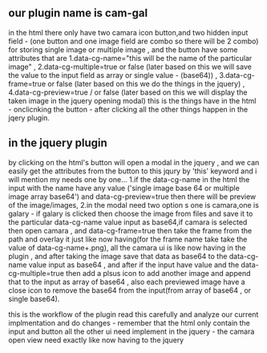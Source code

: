 our plugin name is cam-gal
---------------------------
in the html there only have two camara icon button,and two hidden input field - (one button and one image field are combo so there will be 2 combo) for storing single image or multiple image , and the button have some attributes that are 1.data-cg-name="this will be the name of the particular image" , 2.data-cg-multiple=true or false (later based on this we will save the value to the input field as array or single value - (base64)) , 3.data-cg-frame=true or false (later based on this we do the things in the jquery) , 4.data-cg-preview=true /  or false (later based on this we will display the taken image in the jquery opening modal)
 this is the things have in the html - onclicnking the button - after clicking all the other things happen in the jqery plugin.
 
in the jquery plugin
----------------------
by clicking on the html's button will open a modal in the jquery , and we can easily get the attributes from the button to this jqury by 'this' keyword
and i will mention my needs one by one...
1.if the data-cg-name in the html the input with the name have any value ('single image base 64 or multiple image array base64') and data-cg-preview=true then there will be preview of the image/images,
2.in the modal need two option s one is camara,one is galary - if galary is clicked then choose the image from files and save it to the particular data-cg-name value input as base64,if camara is selected then open camara , and data-cg-frame=true then take the frame from the path and overlay it just like now having(for the frame name take take the value of data-cg-name+.png), all the camara ui is like now having in the plugin , and after taking the image save that data as base64 to the data-cg-name value input as base64 , and after if the input have value and the data-cg-multiple=true then add a plsus icon to add another image and append that to the input as array of base64 , also each previewed image have a close icon to remove the base64 from the input(from array of base64 , or single base64).

this is the workflow of the plugin read this carefully and analyze our current implmentation and do changes - remember that the html only contain the input and button all the other ui need implement in the jquery - the camara open view need exactly like now having to the jquery